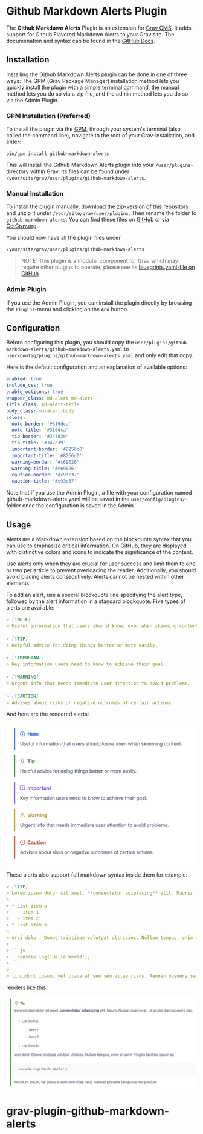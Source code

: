 # Github Markdown Alerts Plugin

The **Github Markdown Alerts** Plugin is an extension for [Grav CMS](https://github.com/getgrav/grav). It adds support for Github Flavored Markdown Alerts to your Grav site. The documenation and syntax can be found in the [GitHub Docs](https://docs.github.com/en/github/writing-on-github/working-with-github-flavored-markdown/creating-admonitions-in-github-flavored-markdown).

## Installation

Installing the Github Markdown Alerts plugin can be done in one of three ways: The GPM (Grav Package Manager) installation method lets you quickly install the plugin with a simple terminal command, the manual method lets you do so via a zip file, and the admin method lets you do so via the Admin Plugin.

### GPM Installation (Preferred)

To install the plugin via the [GPM](https://learn.getgrav.org/cli-console/grav-cli-gpm), through your system's terminal (also called the command line), navigate to the root of your Grav-installation, and enter:

    bin/gpm install github-markdown-alerts

This will install the Github Markdown Alerts plugin into your `/user/plugins`-directory within Grav. Its files can be found under `/your/site/grav/user/plugins/github-markdown-alerts`.

### Manual Installation

To install the plugin manually, download the zip-version of this repository and unzip it under `/your/site/grav/user/plugins`. Then rename the folder to `github-markdown-alerts`. You can find these files on [GitHub](https://github.com/trilbymedia/grav-plugin-github-markdown-alerts) or via [GetGrav.org](https://getgrav.org/downloads/plugins).

You should now have all the plugin files under

    /your/site/grav/user/plugins/github-markdown-alerts
	
> NOTE: This plugin is a modular component for Grav which may require other plugins to operate, please see its [blueprints.yaml-file on GitHub](https://github.com/trilbymedia/grav-plugin-github-markdown-alerts/blob/main/blueprints.yaml).

### Admin Plugin

If you use the Admin Plugin, you can install the plugin directly by browsing the `Plugins`-menu and clicking on the `Add` button.

## Configuration

Before configuring this plugin, you should copy the `user/plugins/github-markdown-alerts/github-markdown-alerts.yaml` to `user/config/plugins/github-markdown-alerts.yaml` and only edit that copy.

Here is the default configuration and an explanation of available options:

```yaml
enabled: true
include_css: true
enable_octicons: true
wrapper_class: md-alert md-alert--
title_class: md-alert-title
body_class: md-alert-body
colors:
  note-border: '#316dca'
  note-title: '#316dca'
  tip-border: '#347d39'
  tip-title: '#347d39'
  important-border: '#8256d0'
  important-title: '#8256d0'
  warning-border: '#c69026'
  warning-title: '#c69026'
  caution-border: '#c93c37'
  caution-title: '#c93c37'
```

Note that if you use the Admin Plugin, a file with your configuration named github-markdown-alerts.yaml will be saved in the `user/config/plugins/`-folder once the configuration is saved in the Admin.

## Usage

Alerts are a Markdown extension based on the blockquote syntax that you can use to emphasize critical information. On GitHub, they are displayed with distinctive colors and icons to indicate the significance of the content.

Use alerts only when they are crucial for user success and limit them to one or two per article to prevent overloading the reader. Additionally, you should avoid placing alerts consecutively. Alerts cannot be nested within other elements.

To add an alert, use a special blockquote line specifying the alert type, followed by the alert information in a standard blockquote. Five types of alerts are available:

```markdown
> [!NOTE]
> Useful information that users should know, even when skimming content.

> [!TIP]
> Helpful advice for doing things better or more easily.

> [!IMPORTANT]
> Key information users need to know to achieve their goal.

> [!WARNING]
> Urgent info that needs immediate user attention to avoid problems.

> [!CAUTION]
> Advises about risks or negative outcomes of certain actions.
```

And here are the rendered alerts:

![screenshot 1](assets/screenshot.png)

These alerts also support full markdown syntax inside them for example:

```markdown
> [!TIP]
> Lorem ipsum dolor sit amet, **consectetur adipiscing** elit. Mauris feugiat quam erat, ut iaculis diam posuere nec.
>
> * List item a
>   - item 1
>   - item 2
> * List item b
>
> orci dolor. Donec tristique volutpat ultricies. Nullam tempus, enim sit amet fringilla facilisis, ipsum ex
>
> ```js
>   console.log('Hello World');
> ```
>
> tincidunt ipsum, vel placerat sem sem vitae risus. Aenean posuere sed purus nec pretium
```

renders like this:

![screenshot 2](assets/screenshot2.png)


# grav-plugin-github-markdown-alerts
